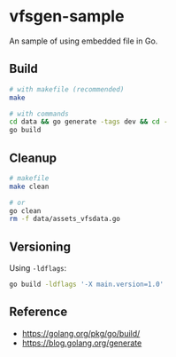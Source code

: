 # vfsgen-sample

An sample of using embedded file in Go.

## Build
```bash
# with makefile (recommended)
make

# with commands
cd data && go generate -tags dev && cd -
go build
```

## Cleanup
```bash
# makefile
make clean

# or
go clean
rm -f data/assets_vfsdata.go
```

## Versioning

Using `-ldflags`:

```bash
go build -ldflags '-X main.version=1.0'
```

## Reference
* https://golang.org/pkg/go/build/
* https://blog.golang.org/generate